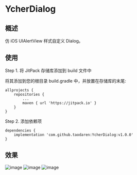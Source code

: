 # YcherDialog

## 概述

仿 iOS UIAlertView 样式自定义 Dialog。

## 使用

Step 1. 将 JitPack 存储库添加到 build 文件中

将其添加到您的根目录 build.gradle 中，并放置在存储库的末尾:

```
allprojects {
    repositories {
        ...
        maven { url 'https://jitpack.io' }
    }
}
```

Step 2. 添加依赖项

```
dependencies {
    implementation 'com.github.taodaren:YcherDialog:v1.0.0'
}
```

## 效果

![image](http://plvrjsntv.bkt.clouddn.com/github/images/ydialog/standard.png)
![image](http://plvrjsntv.bkt.clouddn.com/github/images/ydialog/no_btn.png)
![image](http://plvrjsntv.bkt.clouddn.com/github/images/ydialog/show_one.png)
